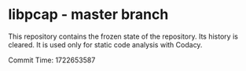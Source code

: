 # libpcap - master branch

This repository contains the frozen state of the repository.
Its history is cleared. It is used only for static code
analysis with Codacy.

Commit Time: 1722653587
